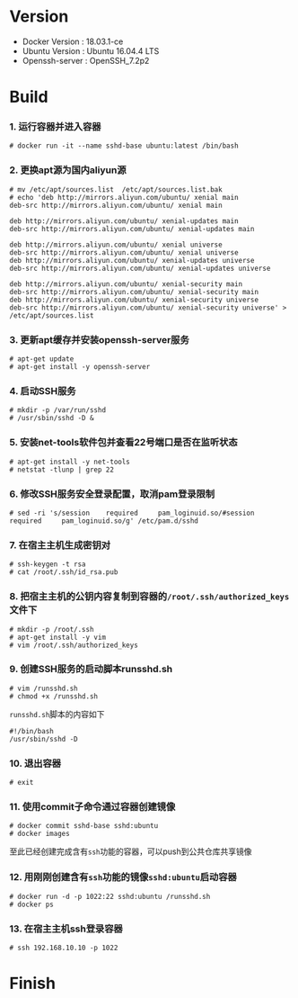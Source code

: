 # Version
- Docker Version : 18.03.1-ce
- Ubuntu Version : Ubuntu 16.04.4 LTS
- Openssh-server : OpenSSH_7.2p2

# Build
### 1. 运行容器并进入容器
```shell
# docker run -it --name sshd-base ubuntu:latest /bin/bash
```

### 2. 更换apt源为国内aliyun源
```shell
# mv /etc/apt/sources.list  /etc/apt/sources.list.bak
# echo 'deb http://mirrors.aliyun.com/ubuntu/ xenial main
deb-src http://mirrors.aliyun.com/ubuntu/ xenial main

deb http://mirrors.aliyun.com/ubuntu/ xenial-updates main
deb-src http://mirrors.aliyun.com/ubuntu/ xenial-updates main

deb http://mirrors.aliyun.com/ubuntu/ xenial universe
deb-src http://mirrors.aliyun.com/ubuntu/ xenial universe
deb http://mirrors.aliyun.com/ubuntu/ xenial-updates universe
deb-src http://mirrors.aliyun.com/ubuntu/ xenial-updates universe

deb http://mirrors.aliyun.com/ubuntu/ xenial-security main
deb-src http://mirrors.aliyun.com/ubuntu/ xenial-security main
deb http://mirrors.aliyun.com/ubuntu/ xenial-security universe
deb-src http://mirrors.aliyun.com/ubuntu/ xenial-security universe' > /etc/apt/sources.list
```

### 3. 更新apt缓存并安装openssh-server服务
```shell
# apt-get update
# apt-get install -y openssh-server
```

### 4. 启动SSH服务
```shell
# mkdir -p /var/run/sshd
# /usr/sbin/sshd -D &
```

### 5. 安装net-tools软件包并查看22号端口是否在监听状态
```shell
# apt-get install -y net-tools
# netstat -tlunp | grep 22
```

### 6. 修改SSH服务安全登录配置，取消pam登录限制
```shell
# sed -ri 's/session    required     pam_loginuid.so/#session    required     pam_loginuid.so/g' /etc/pam.d/sshd
```

### 7. 在宿主主机生成密钥对
```shell
# ssh-keygen -t rsa
# cat /root/.ssh/id_rsa.pub
```

### 8. 把宿主主机的公钥内容复制到容器的`/root/.ssh/authorized_keys`文件下
```shell
# mkdir -p /root/.ssh
# apt-get install -y vim
# vim /root/.ssh/authorized_keys
```

### 9. 创建SSH服务的启动脚本runsshd.sh
```shell
# vim /runsshd.sh
# chmod +x /runsshd.sh
```

`runsshd.sh`脚本的内容如下

```shell
#!/bin/bash
/usr/sbin/sshd -D
```

### 10. 退出容器
```shell
# exit
```

### 11. 使用commit子命令通过容器创建镜像
```shell
# docker commit sshd-base sshd:ubuntu
# docker images
```
至此已经创建完成含有`ssh`功能的容器，可以push到公共仓库共享镜像

### 12. 用刚刚创建含有`ssh`功能的镜像`sshd:ubuntu`启动容器
```shell
# docker run -d -p 1022:22 sshd:ubuntu /runsshd.sh
# docker ps
```

### 13. 在宿主主机ssh登录容器
```shell
# ssh 192.168.10.10 -p 1022
```

# Finish

